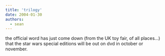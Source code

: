 ```yaml
---
title: 'trilogy'
date: 2004-01-30
authors:
  - sean
---
```


the official word has just come down (from the UK toy fair, of all places...) that the star wars special editions will be out on dvd in october or november.
